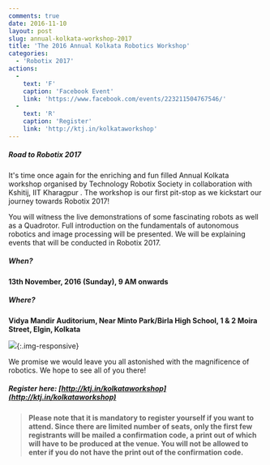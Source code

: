 ```yaml
---
comments: true
date: 2016-11-10
layout: post
slug: annual-kolkata-workshop-2017
title: 'The 2016 Annual Kolkata Robotics Workshop'
categories:
  - 'Robotix 2017'
actions:
  -
    text: 'F'
    caption: 'Facebook Event'
    link: 'https://www.facebook.com/events/223211504767546/'
  -
    text: 'R'
    caption: 'Register'
    link: 'http://ktj.in/kolkataworkshop'
---
```


##### Road to Robotix 2017

It's time once again for the enriching and fun filled Annual Kolkata workshop organised by Technology Robotix Society in collaboration with Kshitij, IIT Kharagpur . The workshop is our first pit-stop as we kickstart our journey towards Robotix 2017!

You will witness the live demonstrations of some fascinating robots as well as a Quadrotor. Full introduction on the fundamentals of autonomous robotics and image processing will be presented. We will be explaining events that will be conducted in Robotix 2017.  

##### When?

**13th November, 2016 (Sunday), 9 AM onwards**

##### Where?

**Vidya Mandir Auditorium, Near Minto Park/Birla High School, 1 & 2 Moira Street, Elgin, Kolkata**

![](/img/blog/2016/cal-ws/cal.jpg){:.img-responsive}

We promise we would leave you all astonished with the magnificence of robotics. We hope to see all of you there!

##### Register here: [http://ktj.in/kolkataworkshop](http://ktj.in/kolkataworkshop)

> **Please note that it is mandatory to register yourself if you want to attend. Since there are limited number of seats, only the first few registrants will be mailed a confirmation code, a print out of which will have to be produced at the venue. You will not be allowed to enter if you do not have the print out of the confirmation code.**

